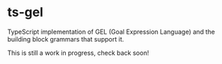 # ts-gel

TypeScript implementation of GEL (Goal Expression Language) and the building block grammars
that support it.

This is still a work in progress, check back soon!
